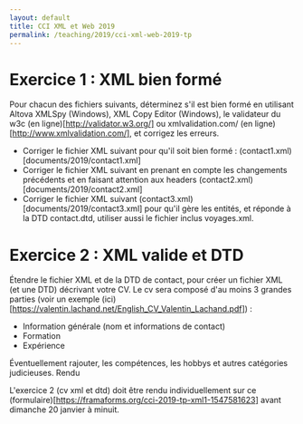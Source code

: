 ```yaml
---
layout: default
title: CCI XML et Web 2019
permalink: /teaching/2019/cci-xml-web-2019-tp
---
```


# Exercice 1 : XML bien formé

Pour chacun des fichiers suivants, déterminez s'il est bien formé en utilisant Altova XMLSpy (Windows), XML Copy Editor (Windows), le validateur du w3c (en ligne)[http://validator.w3.org/] ou xmlvalidation.com/ (en ligne)[http://www.xmlvalidation.com/], et corrigez les erreurs.

* Corriger le fichier XML suivant pour qu'il soit bien formé : (contact1.xml)[documents/2019/contact1.xml]
* Corriger le fichier XML suivant en prenant en compte les changements précédents et en faisant attention aux headers (contact2.xml)[documents/2019/contact2.xml]
* Corriger le fichier XML suivant (contact3.xml)[documents/2019/contact3.xml] pour qu'il gère les entités, et réponde à la DTD contact.dtd, utiliser aussi le fichier inclus voyages.xml.

# Exercice 2 : XML valide et DTD

Étendre le fichier XML et de la DTD de contact, pour créer un fichier XML (et une DTD) décrivant votre CV. Le cv sera composé d'au moins 3 grandes parties (voir un exemple (ici)[https://valentin.lachand.net/English_CV_Valentin_Lachand.pdf]) :

* Information générale (nom et informations de contact)
* Formation
* Expérience

Éventuellement rajouter, les compétences, les hobbys et autres catégories judicieuses.
Rendu

L'exercice 2 (cv xml et dtd) doit être rendu individuellement sur ce (formulaire)[https://framaforms.org/cci-2019-tp-xml1-1547581623] avant dimanche 20 janvier à minuit.
